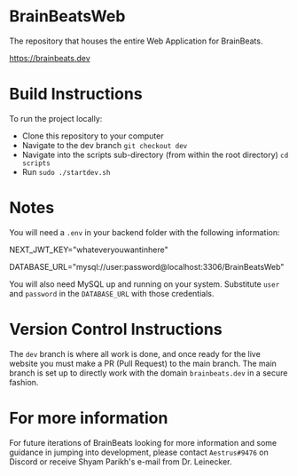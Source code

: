 # BrainBeatsWeb
The repository that houses the entire Web Application for BrainBeats.

https://brainbeats.dev

# Build Instructions
To run the project locally:

- Clone this repository to your computer
- Navigate to the dev branch `git checkout dev`
- Navigate into the scripts sub-directory (from within the root directory) `cd scripts`
- Run `sudo ./startdev.sh`

# Notes

You will need a `.env` in your backend folder with the following information:

NEXT_JWT_KEY="whateveryouwantinhere"

DATABASE_URL="mysql://user:password@localhost:3306/BrainBeatsWeb"

You will also need MySQL up and running on your system. Substitute `user` and `password` in the `DATABASE_URL` with those credentials.

# Version Control Instructions
The `dev` branch is where all work is done, and once ready for the live website you must make a PR (Pull Request) to the main branch. The main branch is set up to directly work with the domain `brainbeats.dev` in a secure fashion.

# For more information
For future iterations of BrainBeats looking for more information and some guidance in jumping into development, please contact `Aestrus#9476` on Discord or receive Shyam Parikh's e-mail from Dr. Leinecker.
